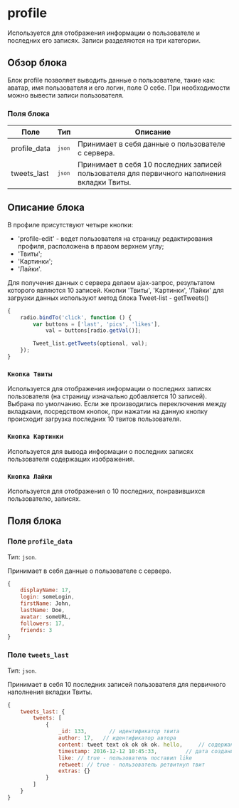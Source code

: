 # profile

Используется для отображения информации о пользователе и последних его записях. Записи разделяются на три категории.

## Обзор блока

Блок profile позволяет выводить данные о пользователе, такие как: аватар, имя пользователя и его логин, поле О себе.
При необходимости можно вывести записи пользователя.

### Поля блока

| Поле | Тип | Описание |
| ---- | --- | -------- |
| profile_data | <code>`json`</code> | Принимает в себя данные о пользователе с сервера. |
| tweets_last | <code>`json`</code> | Принимает в себя 10 последних записей пользователя для первичного наполнения вкладки Твиты. |


## Описание блока

В профиле присутствуют четыре кнопки:
- 'profile-edit' - ведет пользователя на страницу редактирования профиля, расположена в правом верхнем углу;
- 'Твиты';
- 'Картинки';
- 'Лайки'.

Для получения данных с сервера делаем ajax-запрос, результатом которого являются 10 записей.
Кнопки 'Твиты', 'Картинки', 'Лайки' для загрузки данных используют метод блока Tweet-list - getTweets()

```js
{
    radio.bindTo('click', function () {
        var buttons = ['last', 'pics', 'likes'],
            val = buttons[radio.getVal()];

        Tweet_list.getTweets(optional, val);
    });
}
```

### `Кнопка Твиты`

Используется для отображения информации о последних записях пользователя (на страницу изначально добавляется 10 записей).
Выбрана по умолчанию. Если же производились переключения между вкладками, посредством кнопок, при нажатии на данную кнопку
происходит загрузка последних 10 твитов пользователя.

### `Кнопка Картинки`
Используется для вывода информации о последних записях пользователя содержащих изображения.

### `Кнопка Лайки`
Используется для отображения о 10 последних, понравившихся пользователю, записях.

## Поля блока

### Поле `profile_data`

Тип: `json`.

Принимает в себя данные о пользователе с сервера.

```js
{
    displayName: 17,
    login: someLogin,
    firstName: John,
    lastName: Doe,
    avatar: someURL,
    followers: 17,
    friends: 3
}
```

### Поле `tweets_last`

Тип: `json`.

Принимает в себя 10 последних записей пользователя для первичного наполнения вкладки Твиты.
```js
{
    tweets_last: {
        tweets: [
            {
                _id: 133,       // идентификатор твита
                author: 17,   // идентификатор автора
                content: tweet text ok ok ok ok. hello,     // содержание
                timestamp: 2016-12-12 10:45:33,         // дата создания
                like: // true - пользователь поставил like
                retweet: // true - пользователь ретвитнул твит
                extras: {}
            }
        ]
    }
}
```
